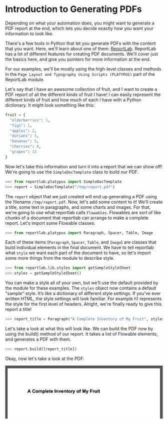 # Introduction to Generating PDFs

Depending on what your automation does, you might want to generate a PDF report at the end, which lets you decide exactly how you want your information to look like.

There's a few tools in Python that let you generate PDFs with the content that you want. Here, we'll learn about one of them: [ReportLab](https://docs.reportlab.com/). ReportLab has a lot of different features for creating PDF documents. We'll cover just the basics here, and give you pointers for more information at the end.

For our examples, we'll be mostly using the high-level classes and methods in the `Page Layout and Typography Using Scripts (PLATYPUS)` part of the ReportLab module.

Let's say that I have an awesome collection of fruit, and I want to create a PDF report of all the different kinds of fruit I have! I can easily represent the different kinds of fruit and how much of each I have with a Python dictionary. It might look something like this:

```py   
fruit = {
  "elderberries": 1,
  "figs": 1,
  "apples": 2,
  "durians": 3,
  "bananas": 5,
  "cherries": 8,
  "grapes": 13
}
```

Now let's take this information and turn it into a report that we can show off! We're going to use the `SimpleDocTemplate` class to build our PDF. 

```py
>>> from reportlab.platypus import SimpleDocTemplate
>>> report = SimpleDocTemplate("/tmp/report.pdf")
```

The `report` object that we just created will end up generating a PDF using the filename `/tmp/report.pdf`. Now, let's add some content to it! We'll create a title, some text in paragraphs, and some charts and images. For that, we're going to use what reportlab calls `Flowables`. Flowables are sort of like chunks of a document that reportlab can arrange to make a complete report. Let's import some Flowable classes.

```py
>>> from reportlab.platypus import Paragraph, Spacer, Table, Image
```

Each of these items (`Paragraph`, `Spacer`, `Table`, and `Image`) are classes that build individual elements in the final document. We have to tell reportlab what `style` we want each part of the document to have, so let's import some more things from the module to describe style.

```py
>>> from reportlab.lib.styles import getSampleStyleSheet
>>> styles = getSampleStyleSheet()
```

You can make a style all of your own, but we’ll use the default provided by the module for these examples. The `styles` object now contains a default "sample" style. It’s like a dictionary of different style settings. If you've ever written HTML, the style settings will look familiar. For example h1 represents the style for the first level of headers. Alright, we're finally ready to give this report a title!

```py
>>> report_title = Paragraph("A Complete Inventory of My Fruit", styles["h1"])
```	

Let's take a look at what this will look like. We can build the PDF now by using the build() method of our report. It takes a list of Flowable elements, and generates a PDF with them.

```py
>>> report.build([report_title])
```

Okay, now let's take a look at the PDF:

![alt text](/resources/pdf_report.png)